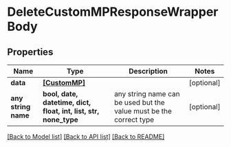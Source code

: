 # DeleteCustomMPResponseWrapperBody


## Properties
Name | Type | Description | Notes
------------ | ------------- | ------------- | -------------
**data** | [**[CustomMP]**](CustomMP.md) |  | [optional] 
**any string name** | **bool, date, datetime, dict, float, int, list, str, none_type** | any string name can be used but the value must be the correct type | [optional]

[[Back to Model list]](../README.md#documentation-for-models) [[Back to API list]](../README.md#documentation-for-api-endpoints) [[Back to README]](../README.md)



